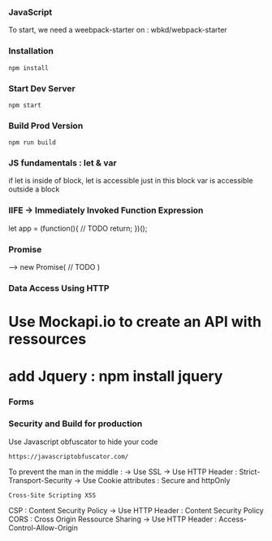 ### JavaScript
To start, we need a weebpack-starter on : wbkd/webpack-starter

### Installation

```
npm install
```

### Start Dev Server

```
npm start
```

### Build Prod Version

```
npm run build
```


### JS fundamentals : let & var
if let is inside of block, let is accessible just in this block
var is accessible outside a block

### IIFE -> Immediately Invoked Function Expression
let app = (function(){
    // TODO
    return;
})();

### Promise 
--> new Promise(
    // TODO
)

### Data Access Using HTTP
# Use Mockapi.io to create an API with ressources
# add Jquery : npm install jquery

### Forms

### Security and Build for production
Use Javascript  obfuscator to hide your code
````
https://javascriptobfuscator.com/
````

To prevent the man in the middle : 
    -> Use SSL
    -> Use HTTP Header : Strict-Transport-Security
    -> Use Cookie attributes : Secure and httpOnly

````
Cross-Site Scripting XSS
````
CSP : Content Security Policy
    -> Use HTTP Header : Content Security Policy
CORS : Cross Origin Ressource Sharing
    -> Use HTTP Header : Access-Control-Allow-Origin

